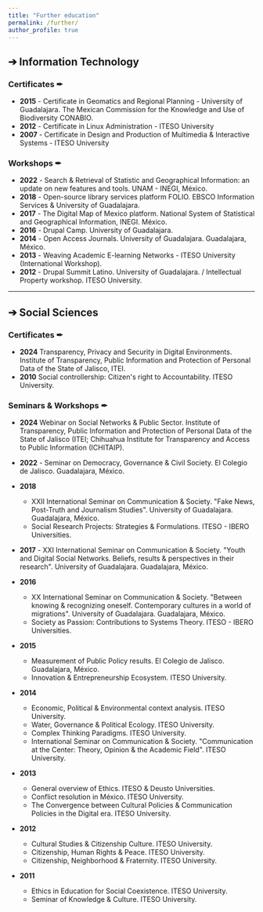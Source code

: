 ```yaml
---
title: "Further education"
permalink: /further/
author_profile: true
---
```


## &#10132;    Information Technology
<!-- Arrow -different style- &#8594;-->
###  **Certificates** &#10002;
+ **2015** - Certificate in Geomatics and Regional Planning - University of Guadalajara. The Mexican Commission for the Knowledge and Use of Biodiversity CONABIO.
+ **2012** - Certificate in Linux Administration - ITESO University
+ **2007** - Certificate in Design and Production of Multimedia & Interactive Systems - ITESO University

### **Workshops** &#10002;
+ **2022** - Search & Retrieval of Statistic and Geographical Information: an update on new features and tools. UNAM - INEGI, México.
+ **2018** - Open-source library services platform FOLIO. EBSCO Information Services & University of Guadalajara.
+ **2017** - The Digital Map of Mexico platform. National System of Statistical and Geographical Information, INEGI. México.
+ **2016** - Drupal Camp. University of Guadalajara.
+ **2014** - Open Access Journals. University of Guadalajara. Guadalajara, México.
+ **2013** - Weaving Academic E-learning Networks - ITESO University (International Workshop).
+ **2012** - Drupal Summit Latino. University of Guadalajara. / Intellectual Property workshop. ITESO University.


---

## &#10132;   Social Sciences
###   **Certificates** &#10002;

+ **2024** Transparency, Privacy and Security in Digital Environments. Institute of Transparency, Public Information and Protection of Personal Data of the State of Jalisco, ITEI.
+ **2010** Social controllership: Citizen's right to Accountability. ITESO University.

###   **Seminars & Workshops** &#10002;
+ **2024** 	Webinar on Social Networks & Public Sector. Institute of Transparency, Public Information and Protection of Personal Data of the State of Jalisco (ITEI;            Chihuahua Institute for Transparency and Access to Public Information (ICHITAIP). 

+ **2022** - Seminar on Democracy, Governance & Civil Society. El Colegio de Jalisco. Guadalajara, México. 

+ **2018** 
    - XXII International Seminar on Communication & Society. "Fake News, Post-Truth and Journalism Studies". University of Guadalajara. Guadalajara, México.
    - Social Research Projects: Strategies & Formulations. ITESO - IBERO Universities.

+ **2017** - XXI International Seminar on Communication & Society. "Youth and Digital Social Networks. Beliefs, results & perspectives in their research". University of Guadalajara. Guadalajara, México.

+ **2016** 
    - XX International Seminar on Communication & Society. "Between knowing & recognizing oneself. Contemporary cultures in a world of migrations". University of Guadalajara. Guadalajara, México.
    - Society as Passion: Contributions to Systems Theory. ITESO - IBERO Universities.

+ **2015** 	
    -  Measurement of Public Policy results. El Colegio de Jalisco. Guadalajara, México.
    - Innovation & Entrepreneurship Ecosystem. ITESO University.

+ **2014** 	

    - Economic, Political & Environmental context analysis. ITESO University.
    - Water, Governance & Political Ecology. ITESO University.
    - Complex Thinking Paradigms. ITESO University.
    - International Seminar on Communication & Society. "Communication at the Center: Theory, Opinion & the Academic Field". ITESO University.

+ **2013** 	

    - General overview of Ethics. ITESO & Deusto Universities.
    - Conflict resolution in México. ITESO University.
    - The Convergence between Cultural Policies & Communication Policies in the Digital era. ITESO University.

+ **2012** 	

    - Cultural Studies & Citizenship Culture. ITESO University.
    - Citizenship, Human Rights & Peace. ITESO University.
    - Citizenship, Neighborhood & Fraternity. ITESO University.

+ **2011** 	
    - Ethics in Education for Social Coexistence. ITESO University.
    - Seminar of Knowledge & Culture. ITESO University.

